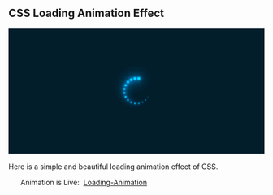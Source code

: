 <h2>CSS Loading Animation Effect</h2>
<img src="/CSS Loading Animation/assets/image02.png" alt="Loader Animation Image">
<p>Here is a simple and beautiful loading animation effect of CSS.</p> 
<ul>Animation is Live:&nbsp;&nbsp;<a href="https://css-animations-02-yr.vercel.app/">Loading-Animation</a></ul>